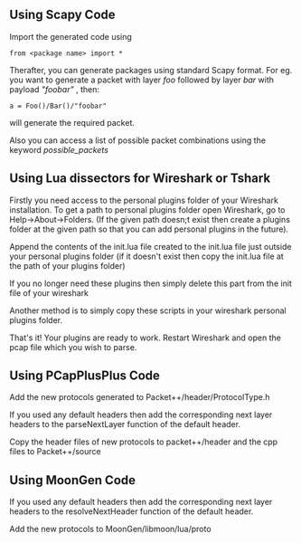 ## Using Scapy Code

Import the generated code using
```
from <package name> import *
```

Therafter, you can generate packages using standard Scapy format. For eg. you want to generate a packet with layer _foo_ followed by layer _bar_ with payload _"foobar"_ , then:
```
a = Foo()/Bar()/"foobar"
```
will generate the required packet.

Also you can access a list of possible packet combinations using the keyword *possible_packets*

## Using Lua dissectors for Wireshark or Tshark

Firstly you need access to the personal plugins folder of your Wireshark installation.
To get a path to personal plugins folder open Wireshark, go to Help->About->Folders. 
(If the given path doesn;t exist then create a plugins folder at the given path so that you can add personal plugins in the future).

Append the contents of the init.lua file created to the init.lua file just outside your personal plugins folder 
(if it doesn't exist then copy the init.lua file at the path of your plugins folder)

If you no longer need these plugins then simply delete this part from the init file of your wireshark

Another method is to simply copy these scripts in your wireshark personal plugins folder.

That's it! Your plugins are ready to work. Restart Wireshark and open the pcap file which you wish to parse.

## Using PCapPlusPlus Code

Add the new protocols generated to Packet++/header/ProtocolType.h

If you used any default headers then add the corresponding next layer headers to the parseNextLayer function of the default header.

Copy the header files of new protocols to packet++/header and the cpp files to Packet++/source

## Using MoonGen Code

If you used any default headers then add the corresponding next layer headers to the resolveNextHeader function of the default header.

Add the new protocols to MoonGen/libmoon/lua/proto
